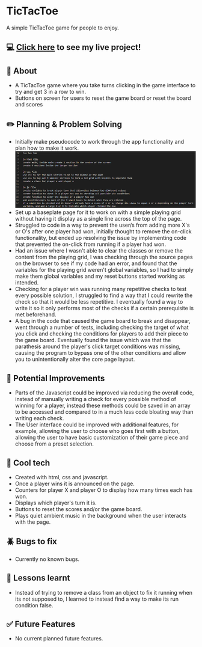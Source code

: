 # TicTacToe
A simple TicTacToe game for people to enjoy.

## :computer: [Click here](https://amarynn.github.io/TicTacToe/) to see my live project!

## :page_facing_up: About
- A TicTacToe game where you take turns clicking in the game interface to try and get 3 in a row to win.
- Buttons on screen for users to reset the game board or reset the board and scores

## :pencil2: Planning & Problem Solving
- Initially make pseudocode to work through the app functionality and plan how to make it work.
![pseudocode picture](./TicTacToePseudoCode.png)
- Set up a baseplate page for it to work on with a simple playing grid without having it display as a single line across the top of the page.
- Struggled to code in a way to prevent the user/s from adding more X's or O's after one player had won, initially thought to remove the on-click functionality, but ended up resolving the issue by implementing code that prevented the on-click from running if a player had won.
- Had an issue where I wasn't able to clear the classes or remove the content from the playing grid, I was checking through the source pages on the browser to see if my code had an error, and found that the variables for the playing grid weren't global variables, so I had to simply make them global variables and my reset buttons started working as intended.
- Checking for a player win was running many repetitive checks to test every possible solution, I struggled to find a way that I could rewrite the check so that it would be less repetitive. I eventually found a way to write it so it only performs most of the checks if a certain prerequisite is met beforehand.
- A bug in the code that caused the game board to break and disappear, went through a number of tests, including checking the target of what you click and checking the conditions for players to add their piece to the game board. Eventually found the issue which was that the parathesis around the player's click target conditions was missing, causing the program to bypass one of the other conditions and allow you to unintentionally alter the core page layout.

## :star2: Potential Improvements
- Parts of the Javascript could be improved via reducing the overall code, instead of manually writing a check for every possible method of winning for a player, instead these methods could be saved in an array to be accessed and compared to in a much less code bloating way than writing each check.
- The User interface could be improved with additional features, for example, allowing the user to choose who goes first with a button, allowing the user to have basic customization of their game piece and choose from a preset selection.

## :rocket: Cool tech
- Created with html, css and javascript.
- Once a player wins it is announced on the page.
- Counters for player X and player O to display how many times each has won.
- Displays which player's turn it is.
- Buttons to reset the scores and/or the game board.
- Plays quiet ambient music in the background when the user interacts with the page.

## :beetle: Bugs to fix
- Currently no known bugs.

## :notebook: Lessons learnt
- Instead of trying to remove a class from an object to fix it running when its not supposed to, I learned to instead find a way to make its run condition false.

## :white_check_mark: Future Features
- No current planned future features.
